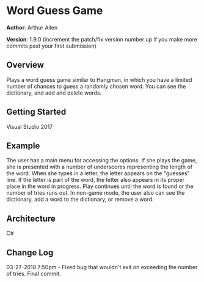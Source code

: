 # Word Guess Game

**Author**: Arthur Allen

**Version**: 1.9.0 (increment the patch/fix version number up if you make more commits past your first submission)

## Overview
<!-- Provide a high level overview of what this application is and why you are building it, beyond the fact that it's an assignment for a Code Fellows 401 class. (i.e. What's your problem domain?) -->
Plays a word guess game similar to Hangman, in which you have a limited number of chances to guess a randomly chosen word.  You can see the dictionary, and add and delete words.

## Getting Started
<!-- What are the steps that a user must take in order to build this app on their own machine and get it running? -->
Visual Studio 2017

## Example
<!-- Show them what looks like and how how to use the application.  -->
The user has a main menu for accessing the options.  If she plays the game, she is presented with a number of underscores representing the length of the word.  When she types in a letter, the letter appears on the "guesses" line.  If the letter is part of the word, the letter also appears in its proper place in the word in progress.  Play continues until the word is found or the number of tries runs out.  In non-game mode, the user also can see the dictionary, add a word to the dictionary, or remove a word.

## Architecture
<!-- Provide a detailed description of the application design. What technologies (languages, libraries, etc) you're using, and any other relevant design information. -->
C#

## Change Log
<!-- Use this are to document the iterative changes made to your application as each feature is successfully implemented. Use time stamps. Here's an example:

01-01-2001 4:59pm - Added functionality to add and delete some things. -->
03-27-2018 7:50pm - Fixed bug that wouldn't exit on exceeding the number of tries.  Final commit.